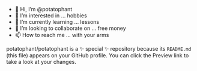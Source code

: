 - 👋 Hi, I’m @potatophant
- 👀 I’m interested in ... hobbies
- 🌱 I’m currently learning ... lessons
- 💞️ I’m looking to collaborate on ... free money
- 📫 How to reach me ... with your arms


potatophant/potatophant is a ✨ special ✨ repository because its `README.md` (this file) appears on your GitHub profile.
You can click the Preview link to take a look at your changes.
